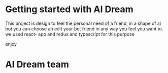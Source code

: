 # Getting started with AI Dream

This project is design to feel the personal need of a friend, in a shape of ai bot
you can choose an edit your bot friend in any way you feel you want to.
we used react- app and redux and typescript for this purpose

enjoy

# AI Dream team
